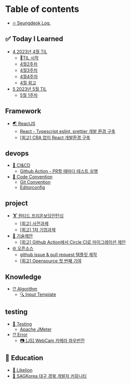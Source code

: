 # Table of contents

* [🔥 Seungdeok Log.](README.md)

## ✅ Today I Learned <a href="#til" id="til"></a>

* [4 2023년 4월 TIL](til/2023-4-til/README.md)
  * [TIL 시작](til/2023-4-til/til.md)
  * [4월2주차](til/2023-4-til/4-2.md)
  * [4월3주차](til/2023-4-til/4-3.md)
  * [4월4주차](til/2023-4-til/4-4.md)
  * [4월 회고](til/2023-4-til/4.md)
* [5 2023년 5월 TIL](til/2023-5-til/README.md)
  * [5월 1주차](til/2023-5-til/5-1.md)

## Framework

* [🌏 ReactJS](framework/reactjs/README.md)
  * [React - Typescript eslint, prettier 개발 환경 구축](framework/reactjs/react-typescript-eslint-prettier.md)
  * [\[회고\] CRA 없이 React 개발환경 구축](framework/reactjs/react-without-cra.md)

## devops

* [🧪 CI\&CD](devops/ci-and-cd/README.md)
  * [Github Action - PR할 때마다 테스트 실행](devops/ci-and-cd/github-action-pr.md)
* [💬 Code Convention](devops/code-convention/README.md)
  * [Git Convention](devops/code-convention/git-convention.md)
  * [Editorconfig](devops/code-convention/editorconfig.md)

## project

* [🏋 원티드 프리온보딩인턴십](project/wanted-internship/README.md)
  * [\[회고\] 사전과제](project/wanted-internship/section-task.md)
  * [\[회고\] 1차 기업과제](project/wanted-internship/section-task-1.md)
* [📄 기술제안](project/tech-proposal/README.md)
  * [\[회고\] Github Action에서 Circle CI로 마이그레이션 제안](skill/devops/challenge/github-action-circle-ci.md)
* [🌐 오픈소스](project/opensource/README.md)
  * [github issue & pull request 템플릿 제작](project/opensource/github-issue-and-pull-request.md)
  * [\[회고\] Opensource 첫 번째 기여](project/opensource/first-commit.md)

## Knowledge

* [⁉ Algorithm](knowledge/algorithm/README.md)
  * [🔍 Input Template](knowledge/algorithm/input-template.md)

## testing

* [🧪 Testing](testing/testing/README.md)
  * [Apache JMeter](testing/testing/apache-jmeter.md)
* [⁉ Error](testing/error.md)
  * [📷 \[JS\] WebCam 카메라 좌우반전](skill/reactjs/challenge/web-webcam.md)

## 🌳 Education <a href="#edu" id="edu"></a>

* [🦁 Likelion](edu/likelion.md)
* [👫 SAGKorea 대구 경북 개발자 커뮤니티](edu/sagkorea.md)
